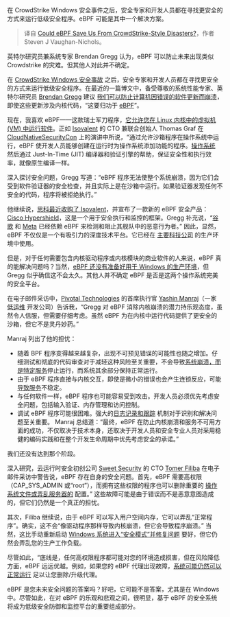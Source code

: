 
<!--
title: eBPF能否让我们免受CrowdStrike式灾难？
cover: https://cdn.thenewstack.io/media/2024/07/d386ecaf-ebpf.png
-->

在 CrowdStrike Windows 安全事件之后，安全专家和开发人员都在寻找更安全的方式来运行低级安全程序。eBPF 可能是其中一个解决方案。

> 译自 [Could eBPF Save Us From CrowdStrike-Style Disasters?](https://thenewstack.io/could-ebpf-save-us-from-crowdstrike-style-disasters/)，作者 Steven J Vaughan-Nichols。

英特尔研究员兼系统专家 Brendan Gregg 认为，eBPF 可以防止未来出现类似 Crowdstrike 的灾难。但其他人对此并不确定。

在 [CrowdStrike Windows 安全事故](https://thenewstack.io/7-urgent-lessons-from-the-crowdstrike-disaster/) 之后，安全专家和开发人员都在寻找更安全的方式来运行低级安全程序。在最近的一篇博文中，备受尊敬的系统性能专家、英特尔研究员 [Brendan Gregg](https://au.linkedin.com/in/brendangregg) 建议 [我们可以防止计算机因错误的软件更新而崩溃](https://www.brendangregg.com/blog/2024-07-22/no-more-blue-fridays.html)，即使这些更新涉及内核代码，“这要归功于 [eBPF](https://ebpf.io/)”。

现在，我喜欢 eBPF——这款瑞士军刀程序，[它允许您在 Linux 内核中的虚拟机 (VM) 中运行软件](https://thenewstack.io/swifts-chris-lattner-on-the-possibility-of-machine-learning-enabled-compilers/)。正如 [Isovalent](https://isovalent.com/) 的 CTO 兼联合创始人 Thomas Graf 在 [CloudNativeSecurityCon](https://events.linuxfoundation.org/cloudnativesecuritycon-north-america/) 上的演讲中所说，“通过允许沙箱程序在操作系统中运行，eBPF 使开发人员能够创建在运行时为操作系统添加功能的程序。[操作系统](https://thenewstack.io/choosing-an-operating-system-and-container-runtime-for-your-cloud-native-stack/) 然后通过 Just-In-Time (JIT) 编译器和验证引擎的帮助，保证安全性和执行效率，就像原生编译一样。

深入探讨安全问题，Gregg 写道：“eBPF 程序无法使整个系统崩溃，因为它们会受到软件验证器的安全检查，并且实际上是在沙箱中运行。如果验证器发现任何不安全的代码，程序将被拒绝执行。”

他继续说，[思科最近收购了 Isovalent](https://isovalent.com/blog/post/cisco-acquires-isovalent/)，并宣布了一款新的 eBPF 安全产品：[Cisco Hypershield](https://blogs.cisco.com/security/cisco-hypershield-reimagining-security)，这是一个用于安全执行和监控的框架。Gregg 补充说，“[谷歌](https://www.youtube.com/watch?v=N4YKcMV8iaY) 和 [Meta](https://lpc.events/event/17/contributions/1602/) 已经依赖 eBPF 来检测和阻止其舰队中的恶意行为者。” 因此，显然，eBPF 不仅仅是一个有吸引力的深度技术平台。它已经在 [主要科技公司](https://thenewstack.io/tech-works-how-can-i-make-myself-more-productive/) 的生产环境中使用。

但是，对于任何需要包含内核驱动程序或内核模块的商业软件的人来说，eBPF 真的能解决问题吗？当然，[eBPF 还没有准备好用于 Windows 的生产环境](https://microsoft.github.io/ebpf-for-windows/)，但 Gregg 似乎确信这不会太久。其他人并不确定 eBPF 是否是这两个操作系统完美的安全平台。

在电子邮件采访中，[Pivotal Technologies](https://pvotal.tech/) 的首席执行官 [Yashin Manraj](https://www.linkedin.com/in/yashinmanraj/)（一家 [低运维](https://cloudogu.com/en/glossary/lowops/) 开发公司）告诉我，“Gregg 对 eBPF 消除内核崩溃的潜力持乐观态度，虽然令人信服，但需要仔细考虑。虽然 eBPF 为在内核中运行代码提供了更安全的沙箱，但它不是灵丹妙药。”

Manraj 列出了他的担忧：

- 随着 BPF 程序变得越来越复杂，出现不可预见错误的可能性也随之增加。仔细测试和彻底的代码审查对于减轻这种风险至关重要，不会导致[系统崩溃，而是特定服务](https://thenewstack.io/linux-skills-manage-system-services/)停止运行，而系统其余部分保持正常运行。
- 由于 eBPF 程序直接与内核交互，即使是微小的错误也会产生连锁反应，可能[导致服务](https://thenewstack.io/30-of-engineer-leads-use-a-spreadsheet-as-a-service-catalog/)不稳定。
- 与任何软件一样，eBPF 程序也可能容易受到攻击。开发人员必须优先考虑安全问题，包括输入验证、内存管理和访问控制。
- 调试 eBPF 程序可能很困难。强大的[日志记录和跟踪](https://thenewstack.io/metrics-traces-logs-and-now-opentelemetry-profile-data/) 机制对于识别和解决问题至关重要。
Manraj 总结道：“最终，eBPF 在防止内核崩溃和服务不可用方面的成功，不仅取决于技术本身，还取决于开发人员和安全专业人员对采用稳健的编码实践和在整个开发生命周期中优先考虑安全的承诺。”

我们还没有达到那个阶段。

深入研究，云运行时安全初创公司 [Sweet Security](https://www.sweet.security/) 的 CTO [Tomer Filiba](https://il.linkedin.com/in/tomerfiliba) 在电子邮件采访中警告说，eBPF 存在自身的安全问题。首先，eBPF 需要高权限（CAP_SYS_ADMIN 或“root”），而拥有这些权限的程序也可以删除重要的 [操作系统文件或弄乱服务器的](https://thenewstack.io/linux-server-operating-systems-red-hat-enterprise-linux-and-beyond/) 配置。” 这些故障可能是由于错误而不是恶意意图造成的，但它们仍然是一个真正的担忧。

其次，Filiba 继续说，由于 eBPF 可以写入用户空间内存，它可以弄乱“正常程序”。确实，这不会“像驱动程序那样导致内核崩溃，但它会导致程序崩溃。” 当然，这比手动重新启动 [Windows 系统进入“安全模式”并修复问题](https://thenewstack.io/rust-1-77-1-a-patch-release-to-fix-an-issue-with-windows/) 要好，但它仍然会弄乱您的生产工作负载。

尽管如此，“底线是，任何高权限程序都可能对您的环境造成损害，但在风险降低方面，eBPF 远远优越。例如，如果您的 eBPF 代理出现故障，[系统可能仍然可以正常运行](https://thenewstack.io/shell-less-kubernetes-talos-systems-introduces-the-common-operating-system-interface/) 足以让您删除/升级代理。

eBPF 是您未来安全问题的答案吗？好吧，它可能不是答案，尤其是在 Windows 中。尽管如此，在对 eBPF 的乐观和悲观之间，很明显，基于 eBPF 的安全系统将成为低级安全防御和监控平台的重要组成部分。


